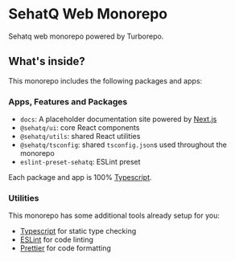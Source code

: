 # SehatQ Web Monorepo

Sehatq web monorepo powered by Turborepo.

## What's inside?

This monorepo includes the following packages and apps:

### Apps, Features and Packages

- `docs`: A placeholder documentation site powered by [Next.js](https://nextjs.org)
- `@sehatq/ui`: core React components
- `@sehatq/utils`: shared React utilities
- `@sehatq/tsconfig`: shared `tsconfig.json`s used throughout the monorepo
- `eslint-preset-sehatq`: ESLint preset

Each package and app is 100% [Typescript](https://www.typescriptlang.org/).

### Utilities

This monorepo has some additional tools already setup for you:

- [Typescript](https://www.typescriptlang.org/) for static type checking
- [ESLint](https://eslint.org/) for code linting
- [Prettier](https://prettier.io) for code formatting
